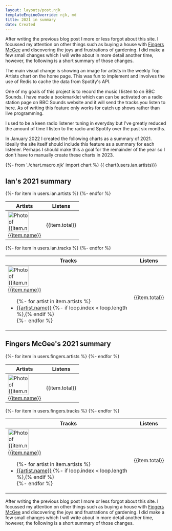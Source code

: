 ```yaml
---
layout: layouts/post.njk
templateEngineOverride: njk, md
title: 2021 in summary
date: Created
---
```


After writing the previous blog post I more or less forgot about this site. I focussed my attention on other things such as buying a house with [Fingers McGee](https://www.haveiplayedbowie.today/u/fingersmcgee/diary) and discovering the joys and frustrations of gardening. I did make a few small changes which I will write about in more detail another time, however, the following is a short summary of those changes.

The main visual change is showing an image for artists in the weekly Top Artists chart on the home page. This was fun to implement and involves the use of Redis to cache the data from Spotify's API.

One of my goals of this project is to record the music I listen to on BBC Sounds. I have made a bookmarklet which can can be activated on a radio station page on BBC Sounds website and it will send the tracks you listen to here. As of writing this feature only works for catch up shows rather than live programming.

I used to be a keen radio listener tuning in everyday but I've greatly reduced the amount of time I listen to the radio and Spotify over the past six months.

In January 2022 I created the following charts as a summary of 2021. Ideally the site itself should include this feature as a summary for each listener. Perhaps I should make this a goal for the remainder of the year so I don't have to manually create these charts in 2023.

{%- from './chart.macro.njk' import chart %}
{{ chart(users.ian.artists)}}

<div class="breakout charts">
  <h2 class="title">Ian's 2021 summary</h2>
  <div class="charts__container">
    <div class="chart">
      <table class="chart__table">
        <thead>
          <tr>
            <th>Artists</th>
            <th class="chart__cell--count chart__cell--end">Listens</th>
          </tr>
        </thead>
        <tbody>
      {%- for item in users.ian.artists %}
          <tr>
            <td>
              <div class="chart-card">
                <div class="chart-card__image">
                  <img src="{{item.images[2].url}}" width="64" height="64" alt="Photo of {{item.name}}" />
                </div>
                <div class="chart-card__content">
                  <a href="/artists/{{item.id}}">
                    <div class="ellipsis-one-line">{{item.name}}</div>
                  </a>
                </div>
              </div>
            </td>
            <td class="chart__cell--count chart__cell--end">
              <span>{{item.total}}</span>
            </td>
          </tr>
      {%- endfor %}
        </tbody>
      </table>
    </div>
    <div class="chart">
      <table class="chart__table">
        <thead>
          <tr>
            <th>Tracks</th>
            <th class="chart__cell--count chart__cell--end">Listens</th>
          </tr>
        </thead>
        <tbody>
      {%- for item in users.ian.tracks %}
          <tr>
            <td>
              <div class="chart-card">
                <div class="chart-card__image">
                  <img src="{{item.images[2].url}}" width="64" height="64" alt="Photo of {{item.name}}" />
                </div>
                <div class="chart-card__content">
                  <div class="chart-card__primary-text">
                    <a href="/tracks/{{item.id}}">
                      <div class="ellipsis-one-line">{{item.name}}</div>
                    </a>
                  </div>
                  <ul class="chart-card__artists ellipsis-one-line">
                  {%- for artist in item.artists %}
                  <li class="chart-card__artist">
                    <a href="/artists/{{artist.id}}">{{artist.name}}</a>
                    {%- if loop.index < loop.length %},{% endif %}
                  </li>
                  {%- endfor %}
                  </ul>
                </div>
              </div>
            </td>
            <td class="chart__cell--count chart__cell--end">
              <span>{{item.total}}</span>
            </td>
          </tr>
      {%- endfor %}
        </tbody>
      </table>
    </div>
  </div>
</div>


<div class="breakout charts">
  <h2 class="title">Fingers McGee's 2021 summary</h2>
  <div class="charts__container">
    <div class="chart">
      <table class="chart__table">
        <thead>
          <tr>
            <th>Artists</th>
            <th class="chart__cell--count chart__cell--end">Listens</th>
          </tr>
        </thead>
        <tbody>
      {%- for item in users.fingers.artists %}
          <tr>
            <td>
              <div class="artist">
                <img src="{{item.images[2].url}}" width="64" height="64" alt="Photo of {{item.name}}" />
                <a href="/artists/{{item.id}}">
                  <div class="ellipsis-one-line">{{item.name}}</div>
                </a>
              </div>
            </td>
            <td class="chart__cell--count chart__cell--end">
              <span>{{item.total}}</span>
            </td>
          </tr>
      {%- endfor %}
        </tbody>
      </table>
    </div>
    <div class="chart">
      <table class="chart__table">
        <thead>
          <tr>
            <th>Tracks</th>
            <th class="chart__cell--count chart__cell--end">Listens</th>
          </tr>
        </thead>
        <tbody>
      {%- for item in users.fingers.tracks %}
          <tr>
            <td>
              <div class="chart-card">
                <div class="chart-card__image">
                  <img src="{{item.images[2].url}}" width="64" height="64" alt="Photo of {{item.name}}" />
                </div>
                <div class="chart-card__content">
                  <div class="chart-card__primary-text">
                    <a href="/tracks/{{item.id}}">
                      <div class="ellipsis-one-line">{{item.name}}</div>
                    </a>
                  </div>
                  <ul class="chart-card__artists ellipsis-one-line">
                  {%- for artist in item.artists %}
                  <li class="chart-card__artist">
                    <a href="/artists/{{artist.id}}">{{artist.name}}</a>
                    {%- if loop.index < loop.length %},{% endif %}
                  </li>
                  {%- endfor %}
                  </ul>
                </div>
              </div>
            </td>
            <td class="chart__cell--count chart__cell--end">
              <span>{{item.total}}</span>
            </td>
          </tr>
      {%- endfor %}
        </tbody>
      </table>
    </div>
  </div>
</div>

After writing the previous blog post I more or less forgot about this site. I focussed my attention on other things such as buying a house with [Fingers McGee](https://www.haveiplayedbowie.today/u/fingersmcgee/diary) and discovering the joys and frustrations of gardening. I did make a few small changes which I will write about in more detail another time, however, the following is a short summary of those changes.
